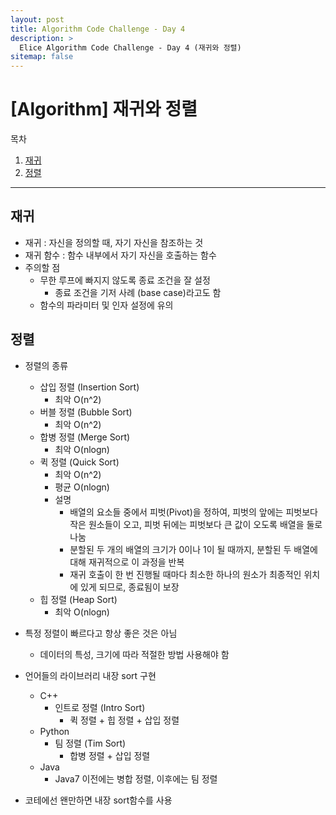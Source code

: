 ```yaml
---
layout: post
title: Algorithm Code Challenge - Day 4
description: >
  Elice Algorithm Code Challenge - Day 4 (재귀와 정렬)
sitemap: false
---
```


# [Algorithm] 재귀와 정렬

목차
1. [재귀](#재귀)
2. [정렬](#정렬)

---

## 재귀

- 재귀 : 자신을 정의할 때, 자기 자신을 참조하는 것
- 재귀 함수 : 함수 내부에서 자기 자신을 호출하는 함수
- 주의할 점
    - 무한 루프에 빠지지 않도록 종료 조건을 잘 설정
        - 종료 조건을 기저 사례 (base case)라고도 함
    - 함수의 파라미터 및 인자 설정에 유의


## 정렬

- 정렬의 종류
    - 삽입 정렬 (Insertion Sort)
        - 최악 O(n^2)
    - 버블 정렬 (Bubble Sort)
        - 최악 O(n^2)
    - 합병 정렬 (Merge Sort)
        - 최악 O(nlogn)
    - 퀵 정렬 (Quick Sort)
        - 최악 O(n^2)
        - 평균 O(nlogn)
        - 설명
            - 배열의 요소들 중에서 피벗(Pivot)을 정하여, 피벗의 앞에는 피벗보다 작은 원소들이 오고, 피벗 뒤에는 피벗보다 큰 값이 오도록 배열을 둘로 나눔
            - 분할된 두 개의 배열의 크기가 0이나 1이 될 때까지, 분할된 두 배열에 대해 재귀적으로 이 과정을 반복
            - 재귀 호출이 한 번 진행될 때마다 최소한 하나의 원소가 최종적인 위치에 있게 되므로, 종료됨이 보장
    - 힙 정렬 (Heap Sort)
        - 최악 O(nlogn)
- 특정 정렬이 빠르다고 항상 좋은 것은 아님
    - 데이터의 특성, 크기에 따라 적절한 방법 사용해야 함

- 언어들의 라이브러리 내장 sort 구현
    - C++
        - 인트로 정렬 (Intro Sort)
            - 퀵 정렬 + 힙 정렬 + 삽입 정렬
    - Python
        - 팀 정렬 (Tim Sort)
            - 합병 정렬 + 삽입 정렬
    - Java
        - Java7 이전에는 병합 정렬, 이후에는 팀 정렬

- 코테에선 왠만하면 내장 sort함수를 사용